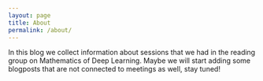 ```yaml
---
layout: page
title: About
permalink: /about/
---
```


In this blog we collect information about sessions that we had in the reading group on Mathematics of Deep Learning.
Maybe we will start adding some blogposts that are not connected to meetings as well, stay tuned!

